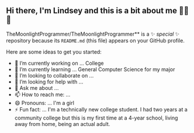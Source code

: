 ## Hi there, I'm Lindsey and this is a bit about me 👋🐺💜

TheMoonlightProgrammer/TheMoonlightProgrammer** is a ✨ _special_ ✨ repository because its `README.md` (this file) appears on your GitHub profile.

Here are some ideas to get you started:

- 🔭 I’m currently working on ... College
- 🌱 I’m currently learning ... General Computer Science for my major
- 👯 I’m looking to collaborate on ...
- 🤔 I’m looking for help with ...
- 💬 Ask me about ...
- 📫 How to reach me: ...
- 😄 Pronouns: ... I'm a girl
- ⚡ Fun fact: ... I'm a technically new college student. I had two years at a community college but this is my first time at a 4-year school, living away from home, being an actual adult.
